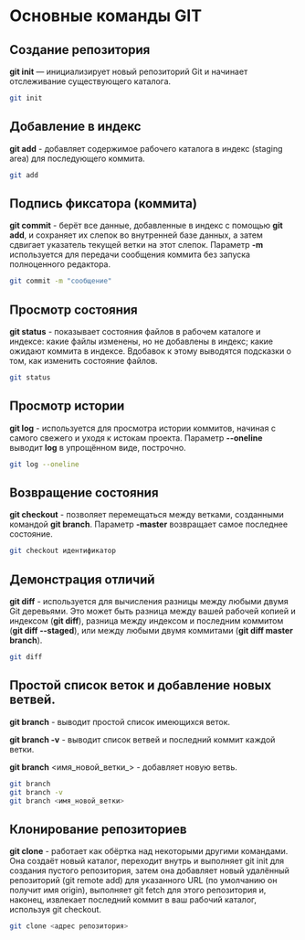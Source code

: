 # Основные команды GIT
## Создание репозитория
**git init** — инициализирует новый репозиторий Git и начинает отслеживание существующего каталога.

```sh
git init
```

## Добавление в индекс
**git add** - добавляет содержимое рабочего каталога в индекс (staging area) для последующего коммита.

```sh
git add
```

## Подпись фиксатора (коммита)
**git commit** - берёт все данные, добавленные в индекс с помощью **git add**, и сохраняет их слепок во внутренней базе данных, а затем сдвигает указатель текущей ветки на этот слепок. Параметр **-m** используется для передачи сообщения коммита без запуска полноценного редактора.

```sh
git commit -m "сообщение"
```

## Просмотр состояния
**git status** - показывает состояния файлов в рабочем каталоге и индексе: какие файлы изменены, но не добавлены в индекс; какие ожидают коммита в индексе. Вдобавок к этому выводятся подсказки о том, как изменить состояние файлов.
```sh
git status
```

## Просмотр истории
**git log** - используется для просмотра истории коммитов, начиная с самого свежего и уходя к истокам проекта. Параметр **--oneline** выводит **log** в упрощённом виде, построчно.

```sh
git log --oneline
```

## Возвращение состояния
**git checkout** - позволяет перемещаться между ветками, созданными командой **git branch**. Параметр **-master** возвращает самое последнее состояние.

```sh
git checkout идентификатор
```

## Демонстрация отличий
**git diff** - используется для вычисления разницы между любыми двумя Git деревьями. Это может быть разница между вашей рабочей копией и индексом (**git diff**), разница между индексом и последним коммитом (**git diff --staged**), или между любыми двумя коммитами (**git diff master branch**).

```sh
git diff
```

## Простой список веток и добавление новых ветвей.
**git branch** - выводит простой список имеющихся веток.

**git branch -v** - выводит список ветвей и последний коммит каждой ветки.

**git branch** <имя_новой_ветки_> -  добавляет новую ветвь.

```sh
git branch
git branch -v
git branch <имя_новой_ветки>
```

## Клонирование репозиториев

**git clone** - работает как обёртка над некоторыми другими командами. Она создаёт новый каталог, переходит внутрь и выполняет git init для создания пустого репозитория, затем она добавляет новый удалённый репозиторий (git remote add) для указанного URL (по умолчанию он получит имя origin), выполняет git fetch для этого репозитория и, наконец, извлекает последний коммит в ваш рабочий каталог, используя git checkout.

```sh
git clone <адрес репозитория>
```